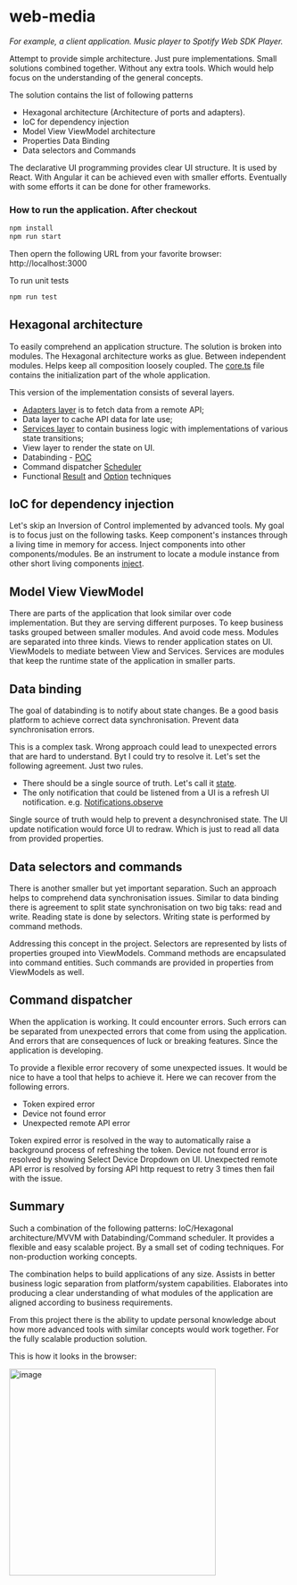 # web-media
_For example, a client application. Music player to Spotify Web SDK Player._

Attempt to provide simple architecture. Just pure implementations. Small solutions combined together. Without any extra tools.
Which would help focus on the understanding of the general concepts.

The solution contains the list of following patterns
- Hexagonal architecture (Architecture of ports and adapters).
- IoC for dependency injection
- Model View ViewModel architecture
- Properties Data Binding
- Data selectors and Commands

The declarative UI programming provides clear UI structure. It is used by React. With Angular it can be achieved even with smaller efforts.
Eventually with some efforts it can be done for other frameworks.

### How to run the application. After checkout
```sh
npm install
npm run start
```
Then opern the following URL from your favorite browser: http://localhost:3000

To run unit tests
```sh
npm run test
```

## Hexagonal architecture
To easily comprehend an application structure. The solution is broken into modules. The Hexagonal architecture works as glue.
Between independent modules. Helps keep all composition loosely coupled. The [core.ts](src/app/core.ts) file contains the initialization part of the whole application.

This version of the implementation consists of several layers.

- [Adapters layer](src/app/adapter/spotify.ts#:~:text=SpotifyAdapter) is to fetch data from a remote API;
- Data layer to cache API data for late use;
- [Services layer](src/app/service/spotify.ts#:~:text=SpotifyService) to contain business logic with implementations of various state transitions;
- View layer to render the state on UI.
- Databinding - [POC](src/app/utils/databinding.ts#:~:text=Binding<T)
- Command dispatcher [Scheduler](src/app/utils/scheduler.ts)
- Functional [Result](src/app/utils/result.ts) and [Option](src/app/utils/option.ts) techniques

## IoC for dependency injection
Let's skip an Inversion of Control implemented by advanced tools. My goal is to focus just on the following tasks.
Keep component's instances through a living time in memory for access. Inject components into other components/modules.
Be an instrument to locate a module instance from other short living components [inject](src/app/utils/inject.ts).

## Model View ViewModel
There are parts of the application that look similar over code implementation. But they are serving different purposes.
To keep business tasks grouped between smaller modules. And avoid code mess. Modules are separated into three kinds.
Views to render application states on UI. ViewModels to mediate between View and Services. Services are modules that keep the
runtime state of the application in smaller parts.

## Data binding
The goal of databinding is to notify about state changes. Be a good basis platform to achieve correct data synchronisation.
Prevent data synchronisation errors.

This is a complex task. Wrong approach could lead to unexpected errors that are hard to understand. Byt I could try to resolve it.
Let's set the following agreement. Just two rules.

- There should be a single source of truth. Let's call it [state](src/app/utils/databinding.ts#:~:text=State<T>).
- The only notification that could be listened from a UI is a refresh UI notification. e.g. [Notifications.observe](src/app/views/homeView.ts#:~:text=Notifications.observe)

Single source of truth would help to prevent a desynchronised state.
The UI update notification would force UI to redraw. Which is just to read all data from provided properties.

## Data selectors and commands
There is another smaller but yet important separation. Such an approach helps to comprehend data synchronisation issues.
Similar to data binding there is agreement to split state synchronisation on two big taks: read and write. Reading state
is done by selectors. Writing state is performed by command methods.

Addressing this concept in the project. Selectors are represented by lists of properties grouped into ViewModels.
Command methods are encapsulated into command entities. Such commands are provided in properties from ViewModels as well.

## Command dispatcher
When the application is working. It could encounter errors. Such errors can be separated from unexpected errors that come
from using the application. And errors that are consequences of luck or breaking features. Since the application is developing.

To provide a flexible error recovery of some unexpected issues. It would be nice to have a tool that helps to achieve it.
Here we can recover from the following errors.

- Token expired error
- Device not found error
- Unexpected remote API error

Token expired error is resolved in the way to automatically raise a background process of refreshing the token.
Device not found error is resolved by showing Select Device Dropdown on UI.
Unexpected remote API error is resolved by forsing API http request to retry 3 times then fail with the issue.

## Summary
Such a combination of the following patterns: IoC/Hexagonal architecture/MVVM with Databinding/Command scheduler.
It provides a flexible and easy scalable project. By a small set of coding techniques. For non-production working concepts.

The combination helps to build applications of any size. Assists in better business logic separation from platform/system
capabilities. Elaborates into producing a clear understanding of what modules of the application are aligned according to
business requirements.

From this project there is the ability to update personal knowledge about how more advanced tools with similar concepts
would work together. For the fully scalable production solution.

This is how it looks in the browser:

<img width="370" alt="image" src="https://user-images.githubusercontent.com/4933561/213888715-e965c81f-339b-48f7-95fb-f5af5bd3877d.png">

